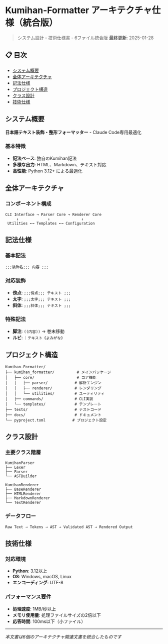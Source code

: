 # Kumihan-Formatter アーキテクチャ仕様（統合版）

> システム設計・技術仕様書 - 6ファイル統合版
> **最終更新**: 2025-01-28

## 📋 目次

- [システム概要](#システム概要)
- [全体アーキテクチャ](#全体アーキテクチャ)
- [記法仕様](#記法仕様)
- [プロジェクト構造](#プロジェクト構造)
- [クラス設計](#クラス設計)
- [技術仕様](#技術仕様)

## システム概要

**日本語テキスト装飾・整形フォーマッター** - Claude Code専用最適化

### 基本特徴
- **記法ベース**: 独自のKumihan記法
- **多様な出力**: HTML、Markdown、テキスト対応
- **高性能**: Python 3.12+ による最適化

## 全体アーキテクチャ

### コンポーネント構成
```
CLI Interface → Parser Core → Renderer Core
     ↓             ↓              ↓
 Utilities ←→ Templates ←→ Configuration
```

## 記法仕様

### 基本記法
```
;;;装飾名;;; 内容 ;;;
```

### 対応装飾
- **傍点**: `;;;傍点;;; テキスト ;;;`
- **太字**: `;;;太字;;; テキスト ;;;`
- **斜体**: `;;;斜体;;; テキスト ;;;`

### 特殊記法
- **脚注**: `((内容))` → 巻末移動
- **ルビ**: `｜テキスト《よみがな》`

## プロジェクト構造

```
Kumihan-Formatter/
├── kumihan_formatter/          # メインパッケージ
│   ├── core/                   # コア機能
│   │   ├── parser/            # 解析エンジン
│   │   ├── renderer/          # レンダリング
│   │   └── utilities/         # ユーティリティ
│   ├── commands/              # CLI実装
│   └── templates/             # テンプレート
├── tests/                     # テストコード
├── docs/                      # ドキュメント
└── pyproject.toml            # プロジェクト設定
```

## クラス設計

### 主要クラス階層
```
KumihanParser
├── Lexer
├── Parser
└── ASTBuilder

KumihanRenderer  
├── BaseRenderer
├── HTMLRenderer
├── MarkdownRenderer
└── TextRenderer
```

### データフロー
```
Raw Text → Tokens → AST → Validated AST → Rendered Output
```

## 技術仕様

### 対応環境
- **Python**: 3.12以上
- **OS**: Windows, macOS, Linux
- **エンコーディング**: UTF-8

### パフォーマンス要件
- **処理速度**: 1MB/秒以上
- **メモリ使用量**: 処理ファイルサイズの2倍以下
- **応答時間**: 100ms以下（小ファイル）

---

*本文書は6個のアーキテクチャ関連文書を統合したものです*